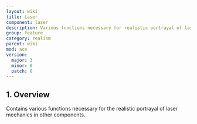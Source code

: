 ```yaml
---
layout: wiki
title: Laser
component: laser
description: Various functions necessary for realistic portrayal of laser mechanics in other components.
group: feature
category: realism
parent: wiki
mod: ace
version:
  major: 3
  minor: 0
  patch: 0
---
```


## 1. Overview

Contains various functions necessary for the realistic portrayal of laser mechanics in other components.
